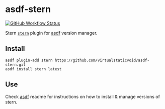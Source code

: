 # asdf-stern

[![GitHub Workflow Status](https://img.shields.io/github/workflow/status/virtualstaticvoid/asdf-stern/Main%20Workflow?style=flat-square)](https://github.com/virtualstaticvoid/asdf-stern/actions)

Stern [`stern`][util] plugin for [asdf](https://github.com/asdf-vm/asdf) version manager.

## Install

```
asdf plugin-add stern https://github.com/virtualstaticvoid/asdf-stern.git
asdf install stern latest
```

## Use

Check [asdf](https://github.com/asdf-vm/asdf) readme for instructions on how to install & manage versions of stern.

[util]: https://github.com/wercker/stern

